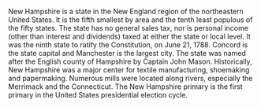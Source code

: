 	
New Hampshire is a state in the New England region of the northeastern United States. It is the fifth smallest by area and the tenth least populous of the fifty states. The state has no general sales tax, nor is personal income (other than interest and dividends) taxed at either the state or local level. It was the ninth state to ratify the Constitution, on June 21, 1788. Concord is the state capital and Manchester is the largest city. The state was named after the English county of Hampshire by Captain John Mason. Historically, New Hampshire was a major center for textile manufacturing, shoemaking and papermaking. Numerous mills were located along rivers, especially the Merrimack and the Connecticut. The New Hampshire primary is the first primary in the United States presidential election cycle.